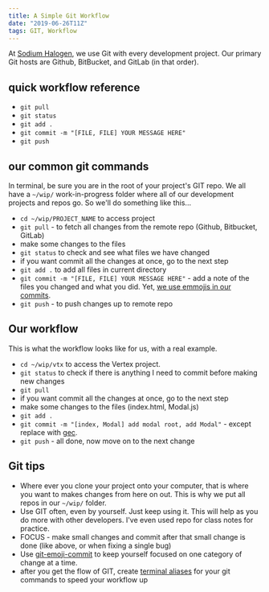 ```yaml
---
title: A Simple Git Workflow
date: "2019-06-26T11Z"
tags: GIT, Workflow
---
```


At [Sodium Halogen](https://sodiumhalogen.com?ref=csio), we use Git with every development project. Our primary Git hosts are Github, BitBucket, and GitLab (in that order).

## quick workflow reference

- `git pull`
- `git status`
- `git add .`
- `git commit -m "[FILE, FILE] YOUR MESSAGE HERE"`
- `git push`

## our common git commands

In terminal, be sure you are in the root of your project's GIT repo. We all have a `~/wip/` work-in-progress folder where all of our development projects and repos go. So we'll do something like this...

- `cd ~/wip/PROJECT_NAME` to access project
- `git pull` - to fetch all changes from the remote repo (Github, Bitbucket, GitLab)
- make some changes to the files
- `git status` to check and see what files we have changed
- if you want commit all the changes at once, go to the next step
- `git add .` to add all files in current directory
- `git commit -m "[FILE, FILE] YOUR MESSAGE HERE"` - add a note of the files you changed and what you did. Yet, [we use emmojis in our commits](https://github.com/sodiumhalogenteam/git-emoji-commit#readme).
- `git push` - to push changes up to remote repo

## Our workflow

This is what the workflow looks like for us, with a real example.

- `cd ~/wip/vtx` to access the Vertex project.
- `git status` to check if there is anything I need to commit before making new changes
- `git pull`
- if you want commit all the changes at once, go to the next step
- make some changes to the files (index.html, Modal.js)
- `git add .`
- `git commit -m "[index, Modal] add modal root, add Modal"` - except replace with [gec](https://github.com/sodiumhalogenteam/git-emoji-commit#readme).
- `git push` - all done, now move on to the next change

## Git tips

- Where ever you clone your project onto your computer, that is where you want to makes changes from here on out. This is why we put all repos in our `~/wip/` folder.
- Use GIT often, even by yourself. Just keep using it. This will help as you do more with other developers. I've even used repo for class notes for practice.
- FOCUS - make small changes and commit after that small change is done (like above, or when fixing a single bug)
- Use [git-emoji-commit](https://github.com/sodiumhalogenteam/git-emoji-commit#readme) to keep yourself focused on one category of change at a time.
- after you get the flow of GIT, create [terminal aliases](https://github.com/sodiumhalogenteam/setup-mac/blob/master/.zshrc#L118) for your git commands to speed your workflow up
